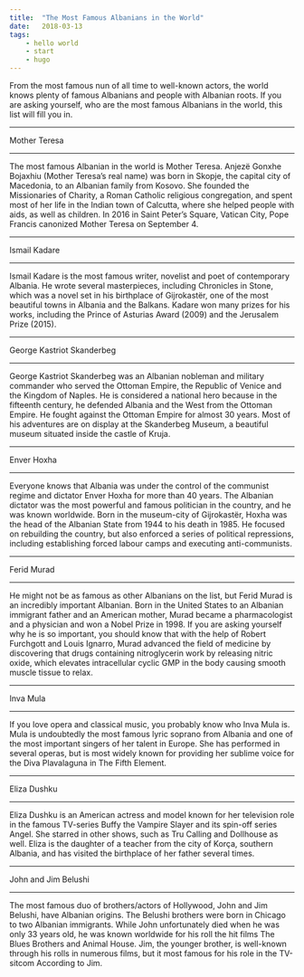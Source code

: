 ```yaml
---
title:  "The Most Famous Albanians in the World"
date:   2018-03-13
tags: 
    - hello world
    - start
    - hugo
---
```

From the most famous nun of all time to well-known actors, the world knows plenty of famous Albanians and people with Albanian roots. If you are asking yourself, who are the most famous Albanians in the world, this list will fill you in.

---
Mother Teresa

---
The most famous Albanian in the world is Mother Teresa. Anjezë Gonxhe Bojaxhiu (Mother Teresa’s real name) was born in Skopje, the capital city of Macedonia, to an Albanian family from Kosovo. She founded the Missionaries of Charity, a Roman Catholic religious congregation, and spent most of her life in the Indian town of Calcutta, where she helped people with aids, as well as children. In 2016 in Saint Peter’s Square, Vatican City, Pope Francis canonized Mother Teresa on September 4.

---
Ismail Kadare

---
Ismail Kadare is the most famous writer, novelist and poet of contemporary Albania. He wrote several masterpieces, including Chronicles in Stone, which was a novel set in his birthplace of Gijrokastër, one of the most beautiful towns in Albania and the Balkans. Kadare won many prizes for his works, including the Prince of Asturias Award (2009) and the Jerusalem Prize (2015).

---
George Kastriot Skanderbeg

---
George Kastriot Skanderbeg was an Albanian nobleman and military commander who served the Ottoman Empire, the Republic of Venice and the Kingdom of Naples. He is considered a national hero because in the fifteenth century, he defended Albania and the West from the Ottoman Empire. He fought against the Ottoman Empire for almost 30 years. Most of his adventures are on display at the Skanderbeg Museum, a beautiful museum situated inside the castle of Kruja.

---
Enver Hoxha

---
Everyone knows that Albania was under the control of the communist regime and dictator Enver Hoxha for more than 40 years. The Albanian dictator was the most powerful and famous politician in the country, and he was known worldwide. Born in the museum-city of Gijrokastër, Hoxha was the head of the Albanian State from 1944 to his death in 1985. He focused on rebuilding the country, but also enforced a series of political repressions, including establishing forced labour camps and executing anti-communists.

---
Ferid Murad


---
He might not be as famous as other Albanians on the list, but Ferid Murad is an incredibly important Albanian. Born in the United States to an Albanian immigrant father and an American mother, Murad became a pharmacologist and a physician and won a Nobel Prize in 1998. If you are asking yourself why he is so important, you should know that with the help of Robert Furchgott and Louis Ignarro, Murad advanced the field of medicine by discovering that drugs containing nitroglycerin work by releasing nitric oxide, which elevates intracellular cyclic GMP in the body causing smooth muscle tissue to relax.


---
Inva Mula

---
If you love opera and classical music, you probably know who Inva Mula is. Mula is undoubtedly the most famous lyric soprano from Albania and one of the most important singers of her talent in Europe. She has performed in several operas, but is most widely known for providing her sublime voice for the Diva Plavalaguna in The Fifth Element.

---
Eliza Dushku

---
Eliza Dushku is an American actress and model known for her television role in the famous TV-series Buffy the Vampire Slayer and its spin-off series Angel. She starred in other shows, such as Tru Calling and Dollhouse as well. Eliza is the daughter of a teacher from the city of Korça, southern Albania, and has visited the birthplace of her father several times.

---
John and Jim Belushi

---

The most famous duo of brothers/actors of Hollywood, John and Jim Belushi, have Albanian origins. The Belushi brothers were born in Chicago to two Albanian immigrants. While John unfortunately died when he was only 33 years old, he was known worldwide for his roll the hit films The Blues Brothers and Animal House. Jim, the younger brother, is well-known through his rolls in numerous films, but it most famous for his role in the TV-sitcom According to Jim.